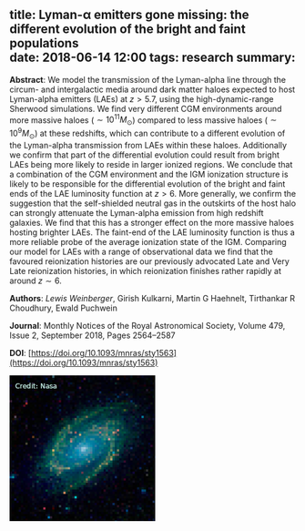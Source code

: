 title: Lyman-α emitters gone missing: the different evolution of the bright and faint populations  
date: 2018-06-14 12:00
tags: research
summary: 
---

**Abstract**: We model the transmission of the Lyman-alpha line through the circum- and intergalactic media around dark matter haloes expected to host Lyman-alpha emitters (LAEs) at $z \gt 5.7$, using the high-dynamic-range Sherwood simulations. We find very different CGM environments around more massive haloes ($\sim 10^{11} M_{\odot}$) compared to less massive haloes ($\sim 10^9 M_{\odot}$) at these redshifts, which can contribute to a different evolution of the Lyman-alpha transmission from LAEs within these haloes. Additionally we confirm that part of the differential evolution could result from bright LAEs being more likely to reside in larger ionized regions. We conclude that a combination of the CGM environment and the IGM ionization structure is likely to be responsible for the differential evolution of the bright and faint ends of the LAE luminosity function at $z \gt 6$. More generally, we confirm the suggestion that the self-shielded neutral gas in the outskirts of the host halo can strongly attenuate the Lyman-alpha emission from high redshift galaxies. We find that this has a stronger effect on the more massive haloes hosting brighter LAEs. The faint-end of the LAE luminosity function is thus a more reliable probe of the average ionization state of the IGM. Comparing our model for LAEs with a range of observational data we find that the favoured reionization histories are our previously advocated Late and Very Late reionization histories, in which reionization finishes rather rapidly at around $z \sim 6$. 

**Authors**: *Lewis Weinberger*, Girish Kulkarni, Martin G Haehnelt, Tirthankar R Choudhury, Ewald Puchwein

**Journal**: Monthly Notices of the Royal Astronomical Society, Volume 479, Issue 2, September 2018, Pages 2564–2587

**DOI**: [https://doi.org/10.1093/mnras/sty1563](https://doi.org/10.1093/mnras/sty1563)


![galaxy](images/galaxy_256x256.png)